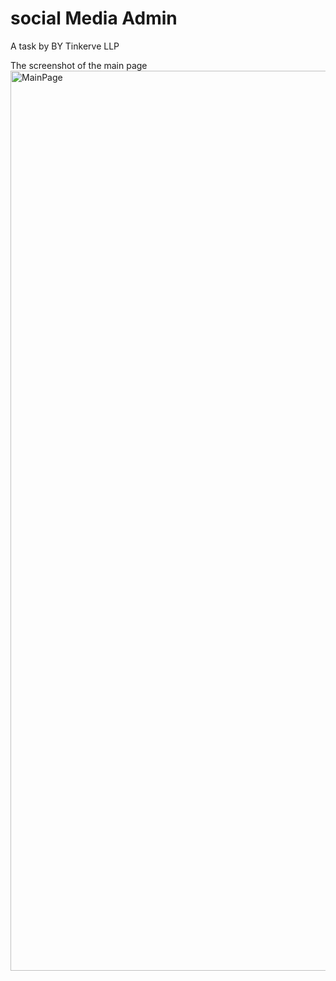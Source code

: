 # social Media Admin
A task by BY Tinkerve LLP


The screenshot of the main page
<img width="1440" alt="MainPage" src="https://user-images.githubusercontent.com/55475789/151425864-fcf6f355-1694-49d6-a3f8-faf71101717d.png">

